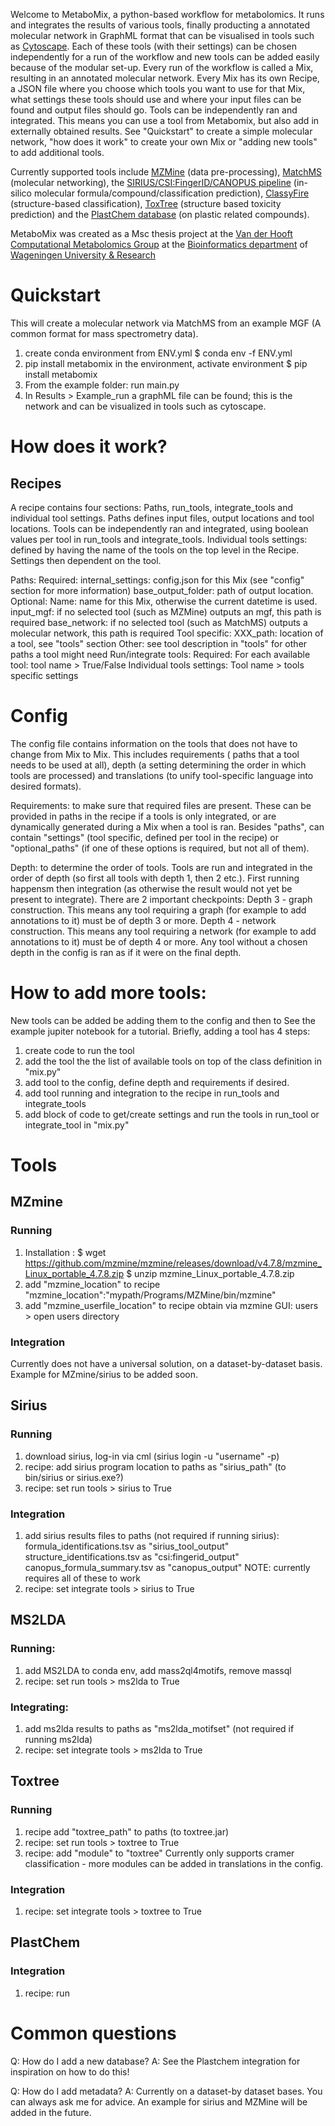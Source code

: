 Welcome to MetaboMix, a python-based workflow for metabolomics. It runs and integrates the results of various tools, finally producting a annotated molecular network in GraphML format that can be visualised in tools such as [Cytoscape](cytoscape.org). Each of these tools (with their settings) can be chosen independently for a run of the workflow and new tools can be added easily because of the modular set-up. 
Every run of the workflow is called a Mix, resulting in an annotated molecular network. Every Mix has its own Recipe, a JSON file where you choose which tools you want to use for that Mix, what settings these tools should use and where your input files can be found and output files should go. Tools can be independently ran and integrated. This means you can use a tool from Metabomix, but also add in externally obtained results. See "Quickstart" to create a simple molecular network, "how does it work" to create your own Mix or "adding new tools" to add additional tools. 

Currently supported tools include  [MZMine](https://mzio.io/mzmine-news/) (data pre-processing), [MatchMS](https://github.com/matchms/matchms) (molecular networking), the [SIRIUS/CSI:FingerID/CANOPUS pipeline](https://bio.informatik.uni-jena.de/software/sirius/) (in-silico molecular formula/compound/classification prediction), [ClassyFire](https://jcheminf.biomedcentral.com/articles/10.1186/s13321-016-0174-y) (structure-based classification), [ToxTree](https://toxtree.sourceforge.net/) (structure based toxicity prediction) and the [PlastChem database](https://github.com/PlastChem) (on plastic related  compounds).

MetaboMix was created as a Msc thesis project at the [Van der Hooft Computational Metabolomics Group](https://vdhooftcompmet.github.io/) at the [Bioinformatics department](https://www.wur.nl/en/Research-Results/Chair-groups/Plant-Sciences/Bioinformatics.htm) of [Wageningen University & Research](https://www.wur.nl/en.htm)


# Quickstart
This will create a molecular network via MatchMS from an example MGF (A common format for mass spectrometry data).
1) create conda environment from ENV.yml 
$ conda env -f ENV.yml
2) pip install metabomix in the environment, activate environment
$ pip install metabomix
3) From the example folder: run main.py 
4) In Results > Example_run a graphML file can be found; this is the network and can be visualized in tools such as cytoscape. 

# How does it work?
## Recipes
A recipe contains four sections: Paths, run_tools, integrate_tools and individual tool settings. 
Paths defines input files, output locations and tool locations. 
Tools can be independently ran and integrated, using boolean values per tool in run_tools and integrate_tools.
Individual tools settings: defined by having the name of the tools on the top level in the Recipe. Settings then dependent on the tool. 

Paths: 
    Required: 
        internal_settings: config.json for this Mix (see "config" section for more information)
        base_output_folder: path of output location.
    Optional: 
        Name: name for this Mix, otherwise the current datetime is used. 
        input_mgf: if no selected tool (such as MZMine) outputs an mgf, this path is required
        base_network: if no selected tool (such as MatchMS) outputs a molecular network, this path is required
    Tool specific:
        XXX_path: location of a tool, see "tools" section
        Other: see tool description in "tools" for other paths a tool might need
Run/integrate tools: 
    Required: 
        For each available tool:
            tool name > True/False
Individual tools settings: 
    Tool name > tools specific settings

# Config
The config file contains information on the tools that does not have to change from Mix to Mix. This includes requirements ( paths that a tool needs to be used at all), depth (a setting determining the order in which tools are processed) and translations (to unify tool-specific language into desired formats). 

Requirements: to make sure that required files are present. These can be provided in paths in the recipe if a tools is only integrated, or are dynamically generated during a Mix when a tool is ran. Besides "paths", can contain "settings" (tool specific, defined per tool in the recipe) or "optional_paths" (if one of these options is required, but not all of them). 

Depth: to determine the order of tools. 
Tools are run and integrated in the order of depth (so first all tools with depth 1, then 2 etc.). First running happensm then integration (as otherwise the result would not yet be present to integrate). There are 2 important checkpoints:
Depth 3 - graph construction. This means any tool requiring a graph (for example to add annotations to it) must be of depth 3 or more. 
Depth 4 - network construction. This means any tool requiring a network (for example to add annotations to it) must be of depth 4 or more. 
Any tool without a chosen depth in the config is ran as if it were on the final depth. 

# How to add more tools: 
New tools can be added be adding them to the config and then to See the example jupiter notebook for a tutorial. 
Briefly, adding a tool has 4 steps:
1) create code to run the tool 
2) add the tool the the list of available tools on top of the class definition in "mix.py"
3) add tool to the config, define depth and requirements if desired. 
4) add tool running and integration to the recipe in run_tools and integrate_tools
5) add block of code to get/create settings and run the tools in run_tool or integrate_tool in "mix.py"

# Tools
## MZmine
### Running
1) Installation : $ wget https://github.com/mzmine/mzmine/releases/download/v4.7.8/mzmine_Linux_portable_4.7.8.zip
                 $ unzip mzmine_Linux_portable_4.7.8.zip
2) add "mzmine_location" to recipe
    "mzmine_location":"mypath/Programs/MZMine/bin/mzmine" 
3) add "mzmine_userfile_location" to recipe
    obtain via mzmine GUI: users > open users directory 
### Integration
 Currently does not have a universal solution, on a dataset-by-dataset basis. Example for MZmine/sirius to be added soon. 

## Sirius
### Running
1) download sirius, log-in via cml (sirius login -u "username" -p)
2) recipe: add sirius program location to paths as "sirius_path" (to bin/sirius or sirius.exe?)
3) recipe: set run tools > sirius to True

### Integration
1) add sirius results files to paths (not required if running sirius): 
    formula_identifications.tsv as "sirius_tool_output"
    structure_identifications.tsv as "csi:fingerid_output"
    canopus_formula_summary.tsv as "canopus_output"
    NOTE: currently requires all of these to work
2) recipe: set integrate tools > sirius to True

## MS2LDA
### Running:
1) add MS2LDA to conda env, add mass2ql4motifs, remove massql
2) recipe: set run tools > ms2lda to True

### Integrating: 
1) add ms2lda results  to paths as "ms2lda_motifset" (not required if running ms2lda)
2) recipe: set integrate tools > ms2lda to True

## Toxtree 
### Running
1) recipe add "toxtree_path" to paths (to toxtree.jar)
2) recipe: set run tools > toxtree to True
3) recipe: add "module" to "toxtree"
    Currently only supports cramer classification - more modules can be added in translations in the config. 
### Integration
1) recipe: set integrate tools > toxtree to True

## PlastChem
### Integration
1) recipe: run

# Common questions
Q: How do I add a new database?
A: See the Plastchem integration for inspiration on how to do this!

Q: How do I add metadata?
A: Currently on a dataset-by dataset bases. You can always ask me for advice. An example for sirius and MZMine will be added in the future. 

